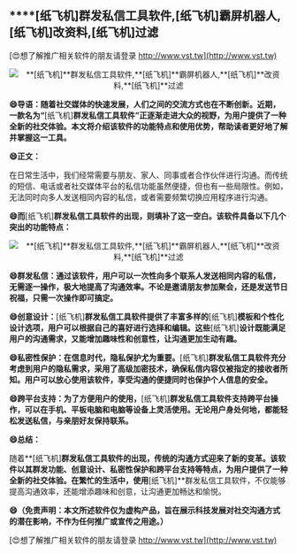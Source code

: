 ## ****[纸飞机]**群发私信工具软件,**[纸飞机]**霸屏机器人,**[纸飞机]**改资料,**[纸飞机]**过滤**

[😍想了解推广相关软件的朋友请登录 http://www.vst.tw](http://www.vst.tw)

 <center><img src="https://vst.tw/MP4/tuiguang/png/1.png" alt="**[纸飞机]**群发私信工具软件,**[纸飞机]**霸屏机器人,**[纸飞机]**改资料,**[纸飞机]**过滤"></center>

**😄导语：随着社交媒体的快速发展，人们之间的交流方式也在不断创新。近期，一款名为“**[纸飞机]**群发私信工具软件”正逐渐走进大众的视野，为用户提供了一种全新的社交体验。本文将介绍该软件的功能特点和使用优势，帮助读者更好地了解并掌握这一工具。**

**😄正文：**

在日常生活中，我们经常需要与朋友、家人、同事或者合作伙伴进行沟通。而传统的短信、电话或者社交媒体平台的私信功能虽然便捷，但也有一些局限性。例如，无法同时向多人发送相同内容的私信，或者需要频繁切换应用程序进行沟通。

**😄而**[纸飞机]**群发私信工具软件的出现，则填补了这一空白。该软件具备以下几个突出的功能特点：**

 <center><img src="https://vst.tw/MP4/tuiguang/png/0.png" alt="**[纸飞机]**群发私信工具软件,**[纸飞机]**霸屏机器人,**[纸飞机]**改资料,**[纸飞机]**过滤"></center>

**😄群发私信：通过该软件，用户可以一次性向多个联系人发送相同内容的私信，无需逐一操作，极大地提高了沟通效率。不论是邀请朋友参加聚会，还是发送节日祝福，只需一次操作即可搞定。**

**😄创意设计：**[纸飞机]**群发私信工具软件提供了丰富多样的**[纸飞机]**模板和个性化设计选项，用户可以根据自己的喜好进行选择和编辑。这些**[纸飞机]**设计既能满足用户的沟通需求，又能增加趣味性和创意性，让沟通更加生动有趣。**

**😄私密性保护：在信息时代，隐私保护尤为重要。**[纸飞机]**群发私信工具软件充分考虑到用户的隐私需求，采用了高级加密技术，确保私信内容仅被指定的接收者所知。用户可以放心使用该软件，享受沟通的便捷同时也保护个人信息的安全。**

**😄跨平台支持：为了方便用户的使用，**[纸飞机]**群发私信工具软件支持跨平台操作，可以在手机、平板电脑和电脑等设备上灵活使用。无论用户身处何地，都能轻松发送私信，与亲朋好友保持联系。**

**😄总结：**

随着**[纸飞机]**群发私信工具软件的出现，传统的沟通方式迎来了新的变革。该软件以其群发功能、创意设计、私密性保护和跨平台支持等特点，为用户提供了一种全新的社交体验。在繁忙的生活中，使用**[纸飞机]**群发私信工具软件，不仅能够提高沟通效率，还能增添趣味和创意，让沟通更加畅达和愉悦。

**😄（免责声明：本文所述软件仅为虚构产品，旨在展示科技发展对社交沟通方式的潜在影响，不作为任何推广或宣传之用途。）**

[😍想了解推广相关软件的朋友请登录 http://www.vst.tw](http://www.vst.tw)



